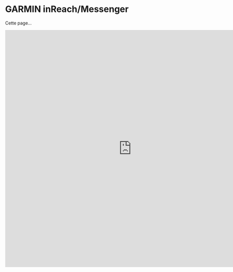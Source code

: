 # GARMIN inReach/Messenger

Cette page…


<iframe src="https://share.garmin.com/3f" frameborder="0" marginwidth="0" marginheight="0" width="810" height="760"></iframe>